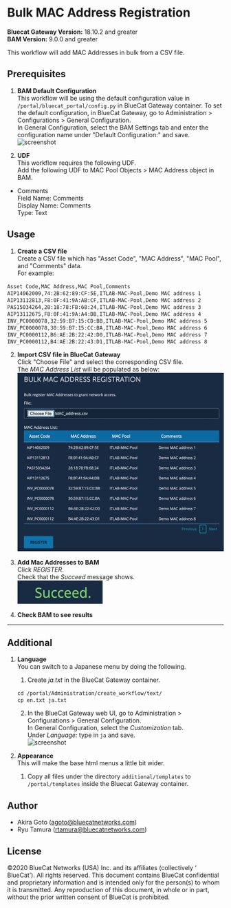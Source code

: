 # Bulk MAC Address Registration  
**Bluecat Gateway Version:** 18.10.2 and greater  
**BAM Version:** 9.0.0 and greater  

This workflow will add MAC Addresses in bulk from a CSV file.  

## Prerequisites
1. **BAM Default Configuration**  
This workflow will be using the default configuration value in `/portal/bluecat_portal/config.py` in BlueCat Gateway container.  To set the default configuration, in BlueCat Gateway, go to Administration > Configurations > General Configuration.  
In General Configuration, select the BAM Settings tab and enter the configuration name under "Default Configuration:" and save.  
![screenshot](img/BAM_default_settings.jpg?raw=true "BAM_default_settings")  

2. **UDF**  
This workflow requires the following UDF.  
Add the following UDF to MAC Pool Objects > MAC Address object in BAM.  
  - Comments  
  Field Name: Comments    
  Display Name: Comments   
  Type: Text  
  
## Usage  

1. **Create a CSV file**  
Create a CSV file which has "Asset Code", "MAC Address", "MAC Pool", and "Comments" data.  
For example:   
```
Asset Code,MAC Address,MAC Pool,Comments
AIP14062009,74:2B:62:89:CF:5E,ITLAB-MAC-Pool,Demo MAC address 1
AIP13112813,F8:0F:41:9A:AB:CF,ITLAB-MAC-Pool,Demo MAC address 2
PAS15034264,28:18:78:FB:68:24,ITLAB-MAC-Pool,Demo MAC address 3
AIP13112675,F8:0F:41:9A:A4:DB,ITLAB-MAC-Pool,Demo MAC address 4
INV_PC0000078,32:59:B7:15:CD:BB,ITLAB-MAC-Pool,Demo MAC address 5
INV_PC0000078,30:59:B7:15:CC:BA,ITLAB-MAC-Pool,Demo MAC address 6
INV_PC0000112,B6:AE:2B:22:42:D0,ITLAB-MAC-Pool,Demo MAC address 7
INV_PC0000112,B4:AE:2B:22:43:D1,ITLAB-MAC-Pool,Demo MAC address 8

```
2. **Import CSV file in BlueCat Gateway**  
Click "Choose File" and select the corresponding CSV file.    
The *MAC Address List* will be populated as below:  
    <img src = "img/Bulk_mac1.jpg" width = "600px">   
<!-- ![screenshot](img/Bulk_mac1.jpg?raw=true "Bulk_mac1")   -->

3. **Add Mac Addresses to BAM**  
Click *REGISTER*.  
Check that the *Succeed* message shows.  
![screenshot](img/Bulk_mac2.jpg?raw=true "Bulk_mac2")  

4. **Check BAM to see results**  

---

## Additional  

1. **Language**  
You can switch to a Japanese menu by doing the following.  
    1. Create *ja.txt* in the BlueCat Gateway container.  
    ```
    cd /portal/Administration/create_workflow/text/  
    cp en.txt ja.txt  
    ```  
    2. In the BlueCat Gateway web UI, go to Administration > Configurations > General Configuration.   
    In General Configuration, select the *Customization* tab.  
    Under *Language:* type in `ja` and save.  
    ![screenshot](img/langauge_ja.jpg?raw=true "langauge_ja")  

2. **Appearance**  
This will make the base html menus a little bit wider.  
    1. Copy all files under the directory `additional/templates` to `/portal/templates` inside the Bluecat Gateway container.  

## Author   
- Akira Goto (agoto@bluecatnetworks.com)  
- Ryu Tamura (rtamura@bluecatnetworks.com)  

## License
©2020 BlueCat Networks (USA) Inc. and its affiliates (collectively ‘ BlueCat’). All rights reserved. This document contains BlueCat confidential and proprietary information and is intended only for the person(s) to whom it is transmitted. Any reproduction of this document, in whole or in part, without the prior written consent of BlueCat is prohibited.
